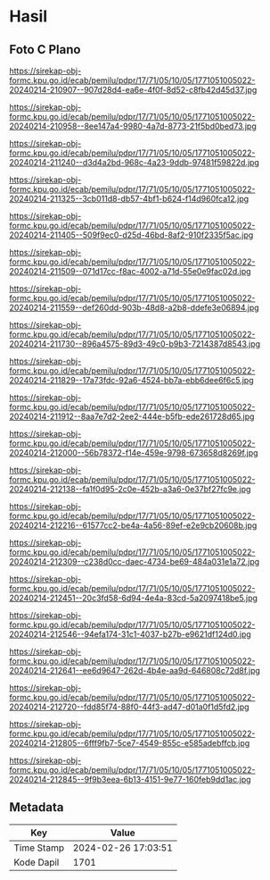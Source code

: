 # Hasil

## Foto C Plano

https://sirekap-obj-formc.kpu.go.id/ecab/pemilu/pdpr/17/71/05/10/05/1771051005022-20240214-210907--907d28d4-ea6e-4f0f-8d52-c8fb42d45d37.jpg

https://sirekap-obj-formc.kpu.go.id/ecab/pemilu/pdpr/17/71/05/10/05/1771051005022-20240214-210958--8ee147a4-9980-4a7d-8773-21f5bd0bed73.jpg

https://sirekap-obj-formc.kpu.go.id/ecab/pemilu/pdpr/17/71/05/10/05/1771051005022-20240214-211240--d3d4a2bd-968c-4a23-9ddb-97481f59822d.jpg

https://sirekap-obj-formc.kpu.go.id/ecab/pemilu/pdpr/17/71/05/10/05/1771051005022-20240214-211325--3cb011d8-db57-4bf1-b624-f14d960fca12.jpg

https://sirekap-obj-formc.kpu.go.id/ecab/pemilu/pdpr/17/71/05/10/05/1771051005022-20240214-211405--509f9ec0-d25d-46bd-8af2-910f2335f5ac.jpg

https://sirekap-obj-formc.kpu.go.id/ecab/pemilu/pdpr/17/71/05/10/05/1771051005022-20240214-211509--071d17cc-f8ac-4002-a71d-55e0e9fac02d.jpg

https://sirekap-obj-formc.kpu.go.id/ecab/pemilu/pdpr/17/71/05/10/05/1771051005022-20240214-211559--def260dd-903b-48d8-a2b8-ddefe3e06894.jpg

https://sirekap-obj-formc.kpu.go.id/ecab/pemilu/pdpr/17/71/05/10/05/1771051005022-20240214-211730--896a4575-89d3-49c0-b9b3-7214387d8543.jpg

https://sirekap-obj-formc.kpu.go.id/ecab/pemilu/pdpr/17/71/05/10/05/1771051005022-20240214-211829--17a73fdc-92a6-4524-bb7a-ebb6dee6f6c5.jpg

https://sirekap-obj-formc.kpu.go.id/ecab/pemilu/pdpr/17/71/05/10/05/1771051005022-20240214-211912--8aa7e7d2-2ee2-444e-b5fb-ede261728d65.jpg

https://sirekap-obj-formc.kpu.go.id/ecab/pemilu/pdpr/17/71/05/10/05/1771051005022-20240214-212000--56b78372-f14e-459e-9798-673658d8269f.jpg

https://sirekap-obj-formc.kpu.go.id/ecab/pemilu/pdpr/17/71/05/10/05/1771051005022-20240214-212138--fa1f0d95-2c0e-452b-a3a6-0e37bf27fc9e.jpg

https://sirekap-obj-formc.kpu.go.id/ecab/pemilu/pdpr/17/71/05/10/05/1771051005022-20240214-212216--61577cc2-be4a-4a56-89ef-e2e9cb20608b.jpg

https://sirekap-obj-formc.kpu.go.id/ecab/pemilu/pdpr/17/71/05/10/05/1771051005022-20240214-212309--c238d0cc-daec-4734-be69-484a031e1a72.jpg

https://sirekap-obj-formc.kpu.go.id/ecab/pemilu/pdpr/17/71/05/10/05/1771051005022-20240214-212451--20c3fd58-6d94-4e4a-83cd-5a2097418be5.jpg

https://sirekap-obj-formc.kpu.go.id/ecab/pemilu/pdpr/17/71/05/10/05/1771051005022-20240214-212546--94efa174-31c1-4037-b27b-e9621df124d0.jpg

https://sirekap-obj-formc.kpu.go.id/ecab/pemilu/pdpr/17/71/05/10/05/1771051005022-20240214-212641--ee6d9647-262d-4b4e-aa9d-646808c72d8f.jpg

https://sirekap-obj-formc.kpu.go.id/ecab/pemilu/pdpr/17/71/05/10/05/1771051005022-20240214-212720--fdd85f74-88f0-44f3-ad47-d01a0f1d5fd2.jpg

https://sirekap-obj-formc.kpu.go.id/ecab/pemilu/pdpr/17/71/05/10/05/1771051005022-20240214-212805--6fff9fb7-5ce7-4549-855c-e585adebffcb.jpg

https://sirekap-obj-formc.kpu.go.id/ecab/pemilu/pdpr/17/71/05/10/05/1771051005022-20240214-212845--9f9b3eea-6b13-4151-9e77-160feb9dd1ac.jpg


## Metadata

| Key        | Value               |
| ---------- | ------------------- |
| Time Stamp | 2024-02-26 17:03:51 |
| Kode Dapil | 1701                |



